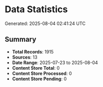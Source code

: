 # Data Statistics

Generated: 2025-08-04 02:41:24 UTC

## Summary

- **Total Records**: 1915
- **Sources**: 13
- **Date Range**: 2025-07-23 to 2025-08-04
- **Content Store Total**: 0
- **Content Store Processed**: 0
- **Content Store Pending**: 0
